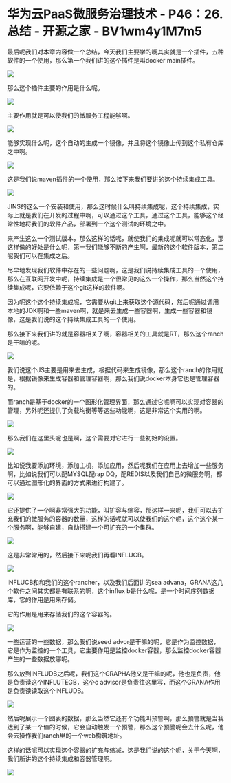 # 华为云PaaS微服务治理技术 - P46：26.总结 - 开源之家 - BV1wm4y1M7m5

最后呢我们对本章内容做一个总结，今天我们主要学的啊其实就是一个插件，五种软件的一个使用，那么第一个我们讲的这个插件是叫docker main插件。



![](img/2ebd015e2807894063919824ed831fda_1.png)

那么这个插件主要的作用是什么呢。

![](img/2ebd015e2807894063919824ed831fda_3.png)

主要作用就是可以使我们的微服务工程能够啊。

![](img/2ebd015e2807894063919824ed831fda_5.png)

能够实现什么呢，这个自动的生成一个镜像，并且将这个镜像上传到这个私有仓库之中啊。

![](img/2ebd015e2807894063919824ed831fda_7.png)

这是我们说maven插件的一个使用，那么接下来我们要讲的这个持续集成工具。

![](img/2ebd015e2807894063919824ed831fda_9.png)

JINS的这么一个安装和使用，那么这时候什么叫持续集成呢，这个持续集成，实际上就是我们在开发的过程中啊，可以通过这个工具，通过这个工具，能够这个经常性地将我们的软件产品，部署到一个这个测试的环境之中。

来产生这么一个测试版本，那么这样的话呢，就使我们的集成呢就可以常态化，那这样做的好处是什么呢，第一我们能够不断的产生啊，最新的这个软件版本，第二呢我们可以在集成之后。

尽早地发现我们软件中存在的一些问题啊，这是我们说持续集成工具的一个使用，那么在互联网开发中呢，持续集成是一个很常见的这么一个操作，那么当然这个持续集成呢，它要依赖于这个git这样的软件啊。

因为呢这个这个持续集成呢，它需要从git上来获取这个源代码，然后呢通过调用本地的JDK啊和一些maven啊，就是来去生成一些容器啊，生成一些容器和镜像，这是我们说的这个持续集成工具的一个使用。

那么接下来我们讲的就是容器相关了啊，容器相关的工具就是RT，那么这个ranch是干嘛的呢。

![](img/2ebd015e2807894063919824ed831fda_11.png)

我们说这个JS主要是用来去生成，根据代码来生成镜像，那么这个ranch的作用就是，根据镜像来生成容器和管理容器啊，那么我们说docker本身它也是管理容器的。

而ranch是基于docker的一个图形化管理界面，那么通过它呢啊可以实现对容器的管理，另外呢还提供了负载均衡等等这些功能啊，这是非常这个实用的啊。



![](img/2ebd015e2807894063919824ed831fda_13.png)

那么我们在这里头呢也是啊，这个需要对它进行一些初始的设置。

![](img/2ebd015e2807894063919824ed831fda_15.png)

比如说我要添加环境，添加主机，添加应用，然后呢我们在应用上去增加一些服务啊，比如说我们可以配MYSQL配rap DQ，配REDIS以及我们自己的微服务啊，都可以通过图形化的界面的方式来进行构建了。



![](img/2ebd015e2807894063919824ed831fda_17.png)

它还提供了一个啊非常强大的功能，叫扩容与缩容，那这样一来呢，我们可以去扩充我们的微服务的容器的数量，这样的话呢就可以使我们的这个呃，这个这个某一个服务啊，能够自建，自动搭建一个可扩充的一个集群。



![](img/2ebd015e2807894063919824ed831fda_19.png)

这是非常常用的，然后接下来呢我们再看INFLUCB。

![](img/2ebd015e2807894063919824ed831fda_21.png)

INFLUCB和和我们的这个rancher，以及我们后面讲的sea advana，GRANA这几个软件之间其实都是有联系的啊，这个influx b是什么呢，是一个时间序列数据库，它的作用是用来存储。

它的作用是用来存储我们的这个容器的。

![](img/2ebd015e2807894063919824ed831fda_23.png)

一些运营的一些数据，那么我们说seed advor是干嘛的呢，它是作为监控数据，它是作为监控的一个工具，它主要作用是监控docker容器，那么监控docker容器产生的一些数据放哪呢。

那么放到INFLUDB之后呢，我们这个GRAPHA他又是干嘛的呢，他也是负责，他是负责读这个INFLUTEGB，这个c advisor是负责往这里写，而这个GRANA作用是负责读读取这个INFLUDB。



![](img/2ebd015e2807894063919824ed831fda_25.png)

然后呢展示一个图表的数据，那么当然它还有个功能叫预警啊，那么预警就是当我达到了某一个值的时候，它会自动触发一个预警，那么这个预警呢会去什么呢，他会去操作我们ranch里的一个web构筑地址。

这样的话呢可以实现这个容器的扩充与缩减，这是我们说的这个呃，关于今天啊，我们所讲的这个持续集成和容器管理啊。



![](img/2ebd015e2807894063919824ed831fda_27.png)